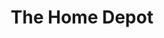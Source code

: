 ---
title: "The Home Depot"
url: /orlando/the-home-depot-south-orange-blossom-trail/
shop: doityourself
---